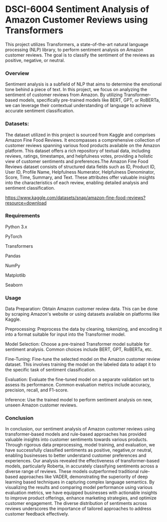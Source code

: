 # DSCI-6004 Sentiment Analysis of Amazon Customer Reviews using Transformers

This project utilizes Transformers, a state-of-the-art natural language processing (NLP) library, to perform sentiment analysis on Amazon customer reviews. The goal is to classify the sentiment of the reviews as positive, negative, or neutral.
### Overview
Sentiment analysis is a subfield of NLP that aims to determine the emotional tone behind a piece of text. In this project, we focus on analyzing the sentiment of customer reviews from Amazon. By utilizing Transformer-based models, specifically pre-trained models like BERT, GPT, or RoBERTa, we can leverage their contextual understanding of language to achieve accurate sentiment classification.

### Datasets:
The dataset utilized in this project is sourced from Kaggle and comprises Amazon Fine Food Reviews. It encompasses a comprehensive collection of customer reviews spanning various food products available on the Amazon platform. This dataset offers a rich repository of textual data, including reviews, ratings, timestamps, and helpfulness votes, providing a holistic view of customer sentiments and preferences.The Amazon Fine Food Reviews dataset consists of structured data fields such as ID, Product ID, User ID, Profile Name, Helpfulness Numerator, Helpfulness Denominator, Score, Time, Summary, and Text. These attributes offer valuable insights into the characteristics of each review, enabling detailed analysis and sentiment classification.

https://www.kaggle.com/datasets/snap/amazon-fine-food-reviews?resource=download

### Requirements
  Python 3.x
  
  PyTorch
  
  Transformers
  
  Pandas
  
  NumPy
  
  Matplotlib
  
  Seaborn

### Usage
Data Preparation: Obtain Amazon customer review data. This can be done by scraping Amazon's website or using datasets available on platforms like Kaggle.

Preprocessing: Preprocess the data by cleaning, tokenizing, and encoding it into a format suitable for input into the Transformer model.

Model Selection: Choose a pre-trained Transformer model suitable for sentiment analysis. Common choices include BERT, GPT, RoBERTa, etc.

Fine-Tuning: Fine-tune the selected model on the Amazon customer review dataset. This involves training the model on the labeled data to adapt it to the specific task of sentiment classification.

Evaluation: Evaluate the fine-tuned model on a separate validation set to assess its performance. Common evaluation metrics include accuracy, precision, recall, and F1-score.

Inference: Use the trained model to perform sentiment analysis on new, unseen Amazon customer reviews.

### Conclusion
In conclusion, our sentiment analysis of Amazon customer reviews using transformer-based models and rule-based approaches has provided valuable insights into customer sentiments towards various products. Through rigorous data preprocessing, model training, and evaluation, we have successfully classified sentiments as positive, negative,or neutral, enabling businesses to better understand customer preferences and experiences. Our analysis revealed the effectiveness of transformer-based models, particularly Roberta, in accurately classifying sentiments across a diverse range of reviews. These models outperformed traditional rule-based approaches like VADER, demonstrating the superiority of deep learning based techniques in capturing complex language semantics. By visualizing the results and comparing model performance using various evaluation metrics, we have equipped businesses with actionable insights to improve product offerings, enhance marketing strategies, and optimize customer engagement. The diverse distribution of sentiments across reviews underscores the importance of tailored approaches to address customer feedback effectively.
